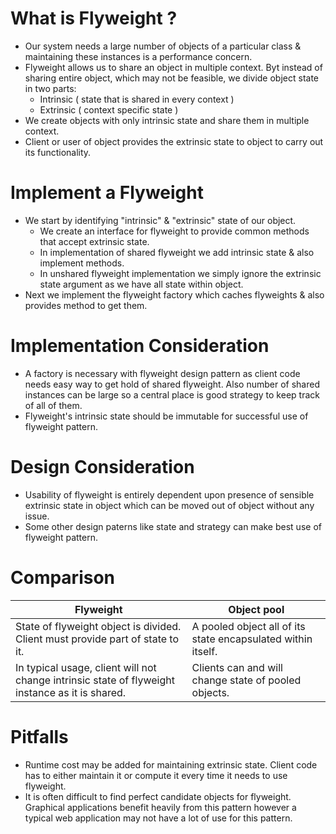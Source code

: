 # What is Flyweight ?

* Our system needs a large number of objects of a particular class & maintaining these instances is a performance concern.
* Flyweight allows us to share an object in multiple context. Byt instead of sharing entire object, which may not be feasible, we divide object state in two parts:
    * Intrinsic ( state that is shared in every context )
    * Extrinsic ( context specific state )
* We create objects with only intrinsic state and share them in multiple context.
* Client or user of object provides the extrinsic state to object to carry out its functionality.

# Implement a Flyweight 

* We start by identifying "intrinsic" & "extrinsic" state of our object.
    * We create an interface for flyweight to provide common methods that accept extrinsic state.
    * In implementation of shared flyweight we add intrinsic state & also implement methods.
    * In unshared flyweight implementation we simply ignore the extrinsic state argument as we have all state within object.
* Next we implement the flyweight factory which caches flyweights & also provides method to get them.

# Implementation Consideration

* A factory is necessary with flyweight design pattern as client code needs easy way to get hold of shared flyweight.
Also number of shared instances can be large so a central place is good strategy to keep track of all of them.
* Flyweight's intrinsic state should be immutable for successful use of flyweight pattern.

# Design Consideration
* Usability of flyweight is entirely dependent upon presence of sensible extrinsic state in object which can be moved out of object without any issue.
* Some other design paterns like state and strategy can make best use of flyweight pattern.

# Comparison 

Flyweight | Object pool
------------- | -------------
State of flyweight object is divided. Client must provide part of state to it. | A pooled object all of its state encapsulated within itself.
In typical usage, client will not change intrinsic state of flyweight instance as it is shared. | Clients can and will change state of pooled objects.

# Pitfalls

* Runtime cost may be added for maintaining extrinsic state. Client code has to either maintain it or compute it every time it needs to use flyweight.
* It is often difficult to find perfect candidate objects for flyweight. Graphical applications benefit heavily from this pattern however a typical web application may not have a lot of use for this pattern.